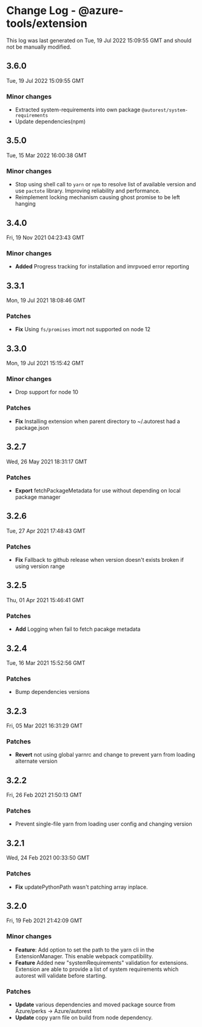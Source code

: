 # Change Log - @azure-tools/extension

This log was last generated on Tue, 19 Jul 2022 15:09:55 GMT and should not be manually modified.

## 3.6.0
Tue, 19 Jul 2022 15:09:55 GMT

### Minor changes

- Extracted system-requirements into own package `@autorest/system-requirements`
- Update dependencies(npm)

## 3.5.0
Tue, 15 Mar 2022 16:00:38 GMT

### Minor changes

- Stop using shell call to `yarn` or `npm` to resolve list of available version and use `pactote` library. Improving reliability and performance.
- Reimplement locking mechanism causing ghost promise to be left hanging

## 3.4.0
Fri, 19 Nov 2021 04:23:43 GMT

### Minor changes

- **Added** Progress tracking for installation and imrpvoed error reporting

## 3.3.1
Mon, 19 Jul 2021 18:08:46 GMT

### Patches

- **Fix** Using `fs/promises` imort not supported on node 12

## 3.3.0
Mon, 19 Jul 2021 15:15:42 GMT

### Minor changes

- Drop support for node 10

### Patches

- **Fix** Installing extension when parent directory to ~/.autorest had a package.json

## 3.2.7
Wed, 26 May 2021 18:31:17 GMT

### Patches

- **Export** fetchPackageMetadata for use without depending on local package manager

## 3.2.6
Tue, 27 Apr 2021 17:48:43 GMT

### Patches

- **Fix** Fallback to github release when version doesn't exists broken if using version range

## 3.2.5
Thu, 01 Apr 2021 15:46:41 GMT

### Patches

- **Add** Logging when fail to fetch pacakge metadata

## 3.2.4
Tue, 16 Mar 2021 15:52:56 GMT

### Patches

- Bump dependencies versions

## 3.2.3
Fri, 05 Mar 2021 16:31:29 GMT

### Patches

- **Revert** not using global yarnrc and change to prevent yarn from loading alternate version

## 3.2.2
Fri, 26 Feb 2021 21:50:13 GMT

### Patches

- Prevent single-file yarn from loading user config and changing version

## 3.2.1
Wed, 24 Feb 2021 00:33:50 GMT

### Patches

- **Fix** updatePythonPath wasn't patching array inplace.

## 3.2.0
Fri, 19 Feb 2021 21:42:09 GMT

### Minor changes

- **Feature**: Add option to set the path to the yarn cli in the ExtensionManager. This enable webpack compatibility.
- **Feature** Added new "systemRequirements" validation for extensions. Extension are able to provide a list of system requirements which autorest will validate before starting.

### Patches

- **Update** various dependencies and moved package source from Azure/perks -> Azure/autorest
- **Update** copy yarn file on build from node dependency.

